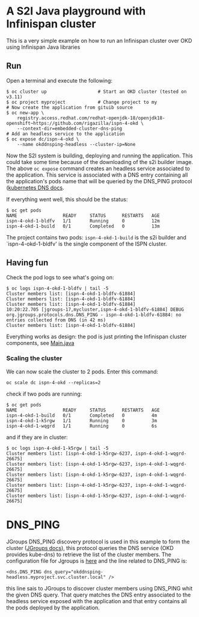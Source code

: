 # A S2I Java playground with Infinispan cluster
This is a very simple example on how to run an Infinispan cluster over OKD using Infinispan Java libraries
## Run
Open a terminal and execute the following:
```
$ oc cluster up                   # Start an OKD cluster (tested on v3.11)
$ oc project myproject            # Change project to my
# Now create the application from gituib source
$ oc new-app \
    registry.access.redhat.com/redhat-openjdk-18/openjdk18-openshift~https://github.com/rigazilla/ispn-4-okd \
    --context-dir=embedded-cluster-dns-ping
# Add an headless service to the application    
$ oc expose dc/ispn-4-okd \
    --name okddnsping-headless --cluster-ip=None
```
Now the S2I system is building, deploying and running the application. This could take some time because of the downloading of the s2i builder image.
The above `oc expose` command creates an headless service associated to the application. This service is associated with a DNS entry containing all the application's pods name that will be queried by the DNS_PING protocol ([kubernetes DNS docs](https://kubernetes.io/docs/concepts/services-networking/dns-pod-service/#services).

If everything went well, this should be the status:
```
$ oc get pods
NAME                 READY     STATUS      RESTARTS   AGE
ispn-4-okd-1-bldfv   1/1       Running     0          12m
ispn-4-okd-1-build   0/1       Completed   0          13m
```
The project contains two pods: `ispn-4-okd-1-build` is the s2i builder and `ispn-4-okd-1-bldfv' is the single component of the ISPN cluster.

## Having fun
Check the pod logs to see what's going on:
```
$ oc logs ispn-4-okd-1-bldfv | tail -5
Cluster members list: [ispn-4-okd-1-bldfv-61884]
Cluster members list: [ispn-4-okd-1-bldfv-61884]
Cluster members list: [ispn-4-okd-1-bldfv-61884]
10:20:22.705 [jgroups-17,mycluster,ispn-4-okd-1-bldfv-61884] DEBUG org.jgroups.protocols.dns.DNS_PING - ispn-4-okd-1-bldfv-61884: no entries collected from DNS (in 42 ms)
Cluster members list: [ispn-4-okd-1-bldfv-61884]
```
Everything works as design: the pod is just printing the Infinispan cluster components, see [Main.java](https://github.com/rigazilla/ispn-4-okd/blob/master/embedded-cluster-dns-ping/src/main/java/org/infinispan/tutorial/okddnsping/Main.java)
### Scaling the cluster
We can now scale the cluster to 2 pods.
Enter this command:
```
oc scale dc ispn-4-okd --replicas=2
```
check if two pods are running:
```
$ oc get pods
NAME                 READY     STATUS      RESTARTS   AGE
ispn-4-okd-1-build   0/1       Completed   0          4m
ispn-4-okd-1-k5rgw   1/1       Running     0          3m
ispn-4-okd-1-wqgrd   1/1       Running     0          6s
```
and if they are in cluster:
```
$ oc logs ispn-4-okd-1-k5rgw | tail -5
Cluster members list: [ispn-4-okd-1-k5rgw-6237, ispn-4-okd-1-wqgrd-26675]
Cluster members list: [ispn-4-okd-1-k5rgw-6237, ispn-4-okd-1-wqgrd-26675]
Cluster members list: [ispn-4-okd-1-k5rgw-6237, ispn-4-okd-1-wqgrd-26675]
Cluster members list: [ispn-4-okd-1-k5rgw-6237, ispn-4-okd-1-wqgrd-26675]
Cluster members list: [ispn-4-okd-1-k5rgw-6237, ispn-4-okd-1-wqgrd-26675]
```
# DNS_PING
JGroups DNS_PING discovery protocol is used in this example to form the cluster ([JGroups docs](http://jgroups.org/manual4/index.html#_dns_ping)), this protocol queries the DNS service (OKD provides kube-dns) to retrieve the list of the cluster members. The configuration file for Jgroups is [here](https://github.com/rigazilla/ispn-4-okd/blob/master/embedded-cluster-dns-ping/src/main/resources/cluster-dns-ping.xml) and the line related to DNS_PING is:
```
<dns.DNS_PING dns_query="okddnsping-headless.myproject.svc.cluster.local" />
```
this line sais to JGroups to discover cluster members using DNS_PING whit the given DNS query. That query matches the DNS entry associated to the headless service exposed with the application and that entry contains all the pods deployed by the application.

